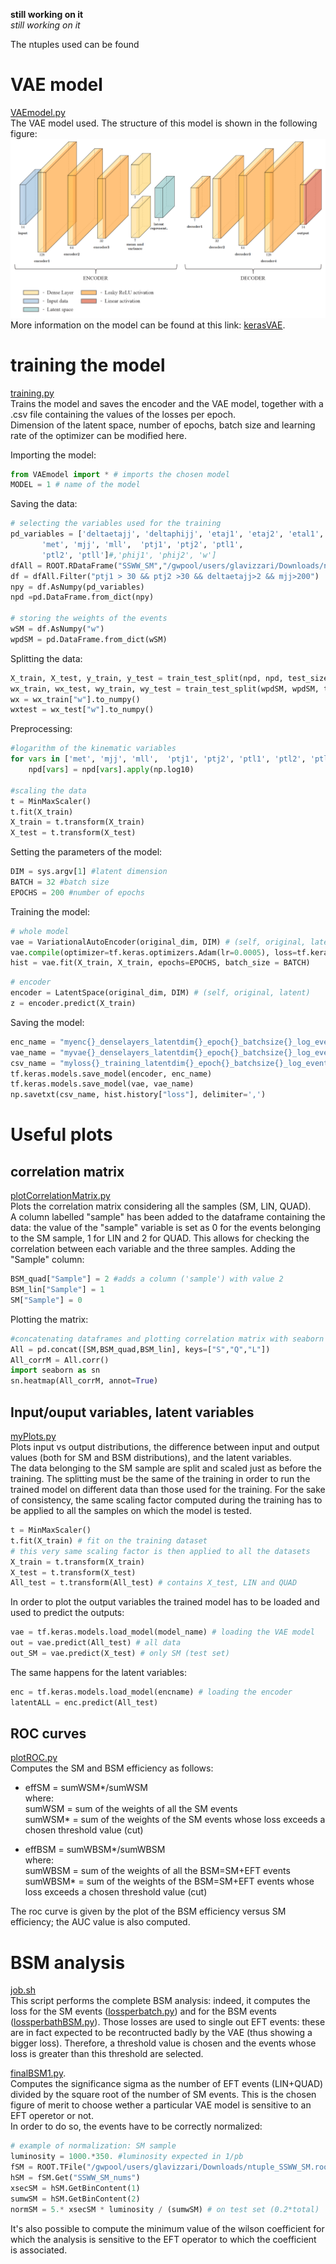 
**still working on it**  
*still working on it*

The ntuples used can be found

# VAE model
[VAEmodel.py](https://github.com/GiuliaLavizzari/ML4thesis/blob/959a2c89113660b455d04cb86396b2c440d45285/VAEmodel.py)  
The VAE model used. The structure of this model is shown in the following figure:
![Alt Text](https://github.com/GiuliaLavizzari/ML4thesis/blob/5aa6ab696a6b371c9d9f320aad6a5e7f4d0822b8/vaemodel.PNG)
More information on the model can be found at this link: [kerasVAE](https://keras.io/examples/generative/vae/).   

# training the model
[training.py](https://github.com/GiuliaLavizzari/ML4thesis/blob/959a2c89113660b455d04cb86396b2c440d45285/training.py)  
Trains the model and saves the encoder and the VAE model, together with a .csv file containing the values of the losses per epoch.  
Dimension of the latent space, number of epochs, batch size and learning rate of the optimizer can be modified here.

Importing the model:
```python
from VAEmodel import * # imports the chosen model
MODEL = 1 # name of the model
```
Saving the data:
```python
# selecting the variables used for the training
pd_variables = ['deltaetajj', 'deltaphijj', 'etaj1', 'etaj2', 'etal1', 'etal2',
       'met', 'mjj', 'mll',  'ptj1', 'ptj2', 'ptl1',
       'ptl2', 'ptll']#,'phij1', 'phij2', 'w']
dfAll = ROOT.RDataFrame("SSWW_SM","/gwpool/users/glavizzari/Downloads/ntuple_SSWW_SM.root")
df = dfAll.Filter("ptj1 > 30 && ptj2 >30 && deltaetajj>2 && mjj>200")
npy = df.AsNumpy(pd_variables)
npd =pd.DataFrame.from_dict(npy)

# storing the weights of the events
wSM = df.AsNumpy("w")
wpdSM = pd.DataFrame.from_dict(wSM)
```
Splitting the data:
```python
X_train, X_test, y_train, y_test = train_test_split(npd, npd, test_size=0.2, random_state=1)
wx_train, wx_test, wy_train, wy_test = train_test_split(wpdSM, wpdSM, test_size=0.2, random_state=1)
wx = wx_train["w"].to_numpy()
wxtest = wx_test["w"].to_numpy()
```
Preprocessing:
```python
#logarithm of the kinematic variables
for vars in ['met', 'mjj', 'mll',  'ptj1', 'ptj2', 'ptl1', 'ptl2', 'ptll']:
	npd[vars] = npd[vars].apply(np.log10)

#scaling the data
t = MinMaxScaler()
t.fit(X_train)
X_train = t.transform(X_train)
X_test = t.transform(X_test)
```
Setting the parameters of the model:
```python
DIM = sys.argv[1] #latent dimension
BATCH = 32 #batch size
EPOCHS = 200 #number of epochs
```
Training the model:
```python
# whole model
vae = VariationalAutoEncoder(original_dim, DIM) # (self, original, latent)
vae.compile(optimizer=tf.keras.optimizers.Adam(lr=0.0005), loss=tf.keras.losses.MeanSquaredError())
hist = vae.fit(X_train, X_train, epochs=EPOCHS, batch_size = BATCH)
```
```python
# encoder
encoder = LatentSpace(original_dim, DIM) # (self, original, latent)
z = encoder.predict(X_train)
```
Saving the model:
```python
enc_name = "myenc{}_denselayers_latentdim{}_epoch{}_batchsize{}_log_eventFiltered".format(MODEL, DIM, EPOCHS, BATCH)
vae_name = "myvae{}_denselayers_latentdim{}_epoch{}_batchsize{}_log_eventFiltered".format(MODEL, DIM, EPOCHS, BATCH)
csv_name = "myloss{}_training_latentdim{}_epoch{}_batchsize{}_log_eventFiltered.csv".format(MODEL, DIM, EPOCHS, BATCH)
tf.keras.models.save_model(encoder, enc_name) 
tf.keras.models.save_model(vae, vae_name)
np.savetxt(csv_name, hist.history["loss"], delimiter=',')
```

# Useful plots

## correlation matrix
[plotCorrelationMatrix.py](https://github.com/GiuliaLavizzari/ML4thesis/blob/37b776ca48e7d9a03df717210364f3f3f63dffee/plotCorrelationMatrix.py)  
Plots the correlation matrix considering all the samples (SM, LIN, QUAD).  
A column labelled "sample" has been added to the dataframe containing the data: the value of the "sample" variable is set as 0 for the events belonging to the SM sample, 1 for LIN and 2 for QUAD. This allows for checking the correlation between each variable and the three samples.
Adding the "Sample" column:
```python
BSM_quad["Sample"] = 2 #adds a column ('sample') with value 2
BSM_lin["Sample"] = 1
SM["Sample"] = 0
```
Plotting the matrix:
```python
#concatenating dataframes and plotting correlation matrix with seaborn
All = pd.concat([SM,BSM_quad,BSM_lin], keys=["S","Q","L"])
All_corrM = All.corr()
import seaborn as sn
sn.heatmap(All_corrM, annot=True)
```

## Input/ouput variables, latent variables
[myPlots.py](https://github.com/GiuliaLavizzari/ML4thesis/blob/main/myPlots.py)  
Plots input vs output distributions, the difference between input and output values (both for SM and BSM distributions), and the latent variables.  
The data belonging to the SM sample are split and scaled just as before the training. The splitting must be the same of the training in order to run the trained model on different data than those used for the training. For the sake of consistency, the same scaling factor computed during the training has to be applied to all the samples on which the model is tested.
```python
t = MinMaxScaler()
t.fit(X_train) # fit on the training dataset
# this very same scaling factor is then applied to all the datasets
X_train = t.transform(X_train) 
X_test = t.transform(X_test)
All_test = t.transform(All_test) # contains X_test, LIN and QUAD
```

In order to plot the output variables the trained model has to be loaded and used to predict the outputs:
```python
vae = tf.keras.models.load_model(model_name) # loading the VAE model
out = vae.predict(All_test) # all data
out_SM = vae.predict(X_test) # only SM (test set)
```
The same happens for the latent variables:
```python
enc = tf.keras.models.load_model(encname) # loading the encoder
latentALL = enc.predict(All_test)
```


## ROC curves
[plotROC.py](https://github.com/GiuliaLavizzari/ML4thesis/blob/5bb127d8f3484f1ad6b16a71fe44c395a57a308d/plotROC.py)  
Computes the SM and BSM efficiency as follows:
* effSM = sumWSM*/sumWSM  
where:  
sumWSM = sum of the weights of all the SM events  
sumWSM* = sum of the weights of the SM events whose loss exceeds a chosen threshold value (cut)  

* effBSM = sumWBSM*/sumWBSM  
where:  
sumWBSM = sum of the weights of all the BSM=SM+EFT events  
sumWBSM* = sum of the weights of the BSM=SM+EFT events whose loss exceeds a chosen threshold value (cut)  

The roc curve is given by the plot of the BSM efficiency versus SM efficiency; the AUC value is also computed.


# BSM analysis

[job.sh](https://github.com/GiuliaLavizzari/ML4thesis/blob/7561a4df91d9811d7b0f19b91b7a710a7a3fe6f0/job.sh)  
This script performs the complete BSM analysis: indeed, it computes the loss for the SM events ([lossperbatch.py](https://github.com/GiuliaLavizzari/ML4thesis/blob/e0327246bc1dca059d2317e9e5687bde6a233e19/lossperbatch.py)) and for the BSM events ([lossperbathBSM.py](https://github.com/GiuliaLavizzari/ML4thesis/blob/e0327246bc1dca059d2317e9e5687bde6a233e19/lossperbatchBSM.py)). Those losses are used to single out EFT events: these are in fact expected to be recontructed badly by the VAE (thus showing a bigger loss). Therefore, a threshold value is chosen and the events whose loss is greater than this threshold are selected.  

[finalBSM1.py](https://github.com/GiuliaLavizzari/ML4thesis/blob/7561a4df91d9811d7b0f19b91b7a710a7a3fe6f0/finalBSM1.py).  
Computes the significance sigma as the number of EFT events (LIN+QUAD) divided by the square root of the number of SM events. This is the chosen figure of merit to choose wether a particular VAE model is sensitive to an EFT operetor or not.  
In order to do so, the events have to be correctly normalized:
```python
# example of normalization: SM sample
luminosity = 1000.*350. #luminosity expected in 1/pb
fSM = ROOT.TFile("/gwpool/users/glavizzari/Downloads/ntuple_SSWW_SM.root")
hSM = fSM.Get("SSWW_SM_nums")
xsecSM = hSM.GetBinContent(1)
sumwSM = hSM.GetBinContent(2)
normSM = 5.* xsecSM * luminosity / (sumwSM) # on test set (0.2*total)
```
It's also possible to compute the minimum value of the wilson coefficient for which the analysis is sensitive to the EFT operator to which the coefficient is associated.
